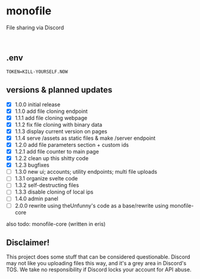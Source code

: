 # monofile
File sharing via Discord
 
<br>

## .env

```
TOKEN=KILL-YOURSELF.NOW
```

## versions & planned updates

- [X] 1.0.0 initial release
- [X] 1.1.0 add file cloning endpoint
- [X] 1.1.1 add file cloning webpage
- [X] 1.1.2 fix file cloning with binary data
- [X] 1.1.3 display current version on pages
- [X] 1.1.4 serve /assets as static files & make /server endpoint
- [X] 1.2.0 add file parameters section + custom ids
- [X] 1.2.1 add file counter to main page
- [X] 1.2.2 clean up this shitty code
- [X] 1.2.3 bugfixes
- [ ] 1.3.0 new ui; accounts; utility endpoints; multi file uploads
- [ ] 1.3.1 organize svelte code
- [ ] 1.3.2 self-destructing files
- [ ] 1.3.3 disable cloning of local ips
- [ ] 1.4.0 admin panel
- [ ] 2.0.0 rewrite using theUnfunny's code as a base/rewrite using monofile-core

also todo: monofile-core (written in eris)

## Disclaimer!
This project does some stuff that can be considered questionable. Discord may not like you uploading files this way, and it's a grey area in Discord's TOS. We take no responsibility if Discord locks your account for API abuse. 